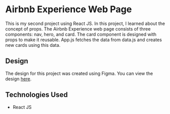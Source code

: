 # Airbnb Experience Web Page

This is my second project using React JS. In this project, I learned about the concept of props.
The Airbnb Experience web page consists of three components: nav, hero, and card.
The card component is designed with props to make it reusable. App.js fetches the data from data.js and creates new cards using this data.

## Design

The design for this project was created using Figma. You can view the design [here](https://www.figma.com/file/4YjrygFEXOcDp9AAnVFv7o/Airbnb-Experiences?node-id=0%3A1).

## Technologies Used

- React JS

